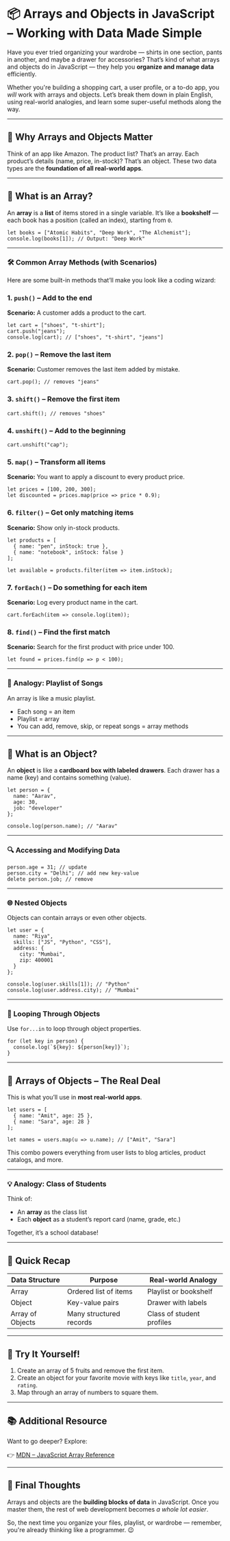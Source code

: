 # 📦 Arrays and Objects in JavaScript – Working with Data Made Simple

Have you ever tried organizing your wardrobe — shirts in one section, pants in another, and maybe a drawer for accessories? That’s kind of what arrays and objects do in JavaScript — they help you **organize and manage data** efficiently.

Whether you're building a shopping cart, a user profile, or a to-do app, you *will* work with arrays and objects. Let’s break them down in plain English, using real-world analogies, and learn some super-useful methods along the way.

---

## 🧠 Why Arrays and Objects Matter

Think of an app like Amazon. The product list? That’s an array. Each product’s details (name, price, in-stock)? That’s an object. These two data types are the **foundation of all real-world apps**.

---

## 🔢 What is an Array?

An **array** is a **list** of items stored in a single variable. It’s like a **bookshelf** — each book has a position (called an index), starting from `0`.

```
let books = ["Atomic Habits", "Deep Work", "The Alchemist"];
console.log(books[1]); // Output: "Deep Work"

```

---

### 🛠️ Common Array Methods (with Scenarios)

Here are some built-in methods that’ll make you look like a coding wizard:

### 1. `push()` – Add to the end

**Scenario:** A customer adds a product to the cart.

```
let cart = ["shoes", "t-shirt"];
cart.push("jeans");
console.log(cart); // ["shoes", "t-shirt", "jeans"]

```

### 2. `pop()` – Remove the last item

**Scenario:** Customer removes the last item added by mistake.

```
cart.pop(); // removes "jeans"

```

### 3. `shift()` – Remove the first item

```
cart.shift(); // removes "shoes"

```

### 4. `unshift()` – Add to the beginning

```
cart.unshift("cap");

```

### 5. `map()` – Transform all items

**Scenario:** You want to apply a discount to every product price.

```
let prices = [100, 200, 300];
let discounted = prices.map(price => price * 0.9);

```

### 6. `filter()` – Get only matching items

**Scenario:** Show only in-stock products.

```
let products = [
  { name: "pen", inStock: true },
  { name: "notebook", inStock: false }
];

let available = products.filter(item => item.inStock);

```

### 7. `forEach()` – Do something for each item

**Scenario:** Log every product name in the cart.

```
cart.forEach(item => console.log(item));

```

### 8. `find()` – Find the first match

**Scenario:** Search for the first product with price under 100.

```
let found = prices.find(p => p < 100);

```

---

### 🔄 Analogy: Playlist of Songs

An array is like a music playlist.

- Each song = an item
- Playlist = array
- You can add, remove, skip, or repeat songs = array methods

---

## 🧱 What is an Object?

An **object** is like a **cardboard box with labeled drawers**. Each drawer has a name (key) and contains something (value).

```
let person = {
  name: "Aarav",
  age: 30,
  job: "developer"
};

console.log(person.name); // "Aarav"

```

---

### 🔍 Accessing and Modifying Data

```
person.age = 31; // update
person.city = "Delhi"; // add new key-value
delete person.job; // remove

```

---

### 🌐 Nested Objects

Objects can contain arrays or even other objects.

```
let user = {
  name: "Riya",
  skills: ["JS", "Python", "CSS"],
  address: {
    city: "Mumbai",
    zip: 400001
  }
};

console.log(user.skills[1]); // "Python"
console.log(user.address.city); // "Mumbai"

```

---

### 🧰 Looping Through Objects

Use `for...in` to loop through object properties.

```
for (let key in person) {
  console.log(`${key}: ${person[key]}`);
}

```

---

## 🧬 Arrays of Objects – The Real Deal

This is what you’ll use in **most real-world apps**.

```
let users = [
  { name: "Amit", age: 25 },
  { name: "Sara", age: 28 }
];

let names = users.map(u => u.name); // ["Amit", "Sara"]

```

This combo powers everything from user lists to blog articles, product catalogs, and more.

---

### 💡 Analogy: Class of Students

Think of:

- An **array** as the class list
- Each **object** as a student’s report card (name, grade, etc.)

Together, it’s a school database!

---

## 🔁 Quick Recap

| Data Structure | Purpose | Real-world Analogy |
| --- | --- | --- |
| Array | Ordered list of items | Playlist or bookshelf |
| Object | Key-value pairs | Drawer with labels |
| Array of Objects | Many structured records | Class of student profiles |

---

## 🧪 Try It Yourself!

1. Create an array of 5 fruits and remove the first item.
2. Create an object for your favorite movie with keys like `title`, `year`, and `rating`.
3. Map through an array of numbers to square them.

---

## 📚 Additional Resource

Want to go deeper? Explore:

👉 [MDN – JavaScript Array Reference](https://developer.mozilla.org/en-US/docs/Web/JavaScript/Reference/Global_Objects/Array)

---

## 🏁 Final Thoughts

Arrays and objects are the **building blocks of data** in JavaScript. Once you master them, the rest of web development becomes *a whole lot easier*.

So, the next time you organize your files, playlist, or wardrobe — remember, you're already thinking like a programmer. 😉